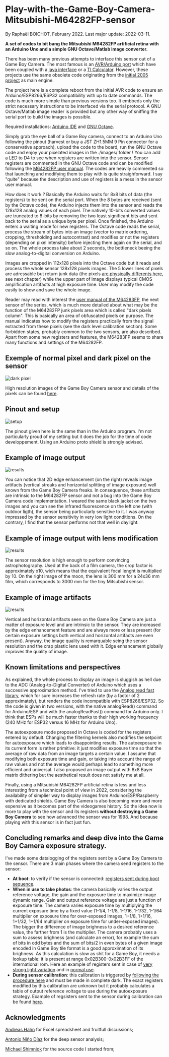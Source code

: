 # Play-with-the-Game-Boy-Camera-Mitsubishi-M64282FP-sensor
By Raphaël BOICHOT, February 2022. Last major update: 2022-03-11.

**A set of codes to bit bang the Mitsubishi M64282FP artificial retina with an Arduino Uno and a simple GNU Octave/Matlab image converter.**

There has been many previous attempts to interface this sensor out of a Game Boy Camera. The most famous is an [AVR/Arduino port](https://github.com/shimniok/avr-gameboy-cam) which have been coupled with a [java interface](https://www.bot-thoughts.com/2010/04/gameboy-camera-prototyping.html) or a [TI Calculator](https://www.cemetech.net/projects/item.php?id=54). However, these projects use the same obsolete code originating from the [initial 2005 project](http://sophiateam.undrgnd.free.fr/microcontroller/camera/) as main engine.

The project here is a complete reboot from the initial AVR code to ensure an Arduino/ESP8266/ESP32 compatibility with up to date commands. The code is much more simple than previous versions too. It embbeds only the strict necessary instructions to be interfaced via the serial protocol. A GNU Octave/Matlab image reader is provided but any other way of sniffing the serial port to build the images is possible.

Required installations: [Arduino IDE](https://www.arduino.cc/en/software) and [GNU Octave](https://www.gnu.org/software/octave/index).

Simply grab the eye ball of a Game Boy camera, connect to an Arduino Uno following the pinout (harvest or buy a JST ZH1.5MM 9 Pin connector for a conservative approach), upload the code to the board, run the GNU Octave code and enjoy your pixelated images in the ./images/ folder ! You can add a LED to D4 to see when registers are written into the sensor. Sensor registers are commented in the GNU Octave code and can be modified following the [M64282FP user manual](https://github.com/Raphael-Boichot/Play-with-the-Game-Boy-Camera-Mitsubishi-M64282FP-sensor/blob/main/Additionnal%20informations/Mitsubishi%20Integrated%20Circuit%20M64282FP%20Image%20Sensor.pdf). The codes are heavily commented so that launching and modifying them to play with is quite straighforward. I say "quite" because the description and use of registers is a mess in the sensor user manual.

How does it work ? Basically the Arduino waits for 8x8 bits of data (the registers) to be sent on the serial port. When the 8 bytes are received (sent by the Octave code), the Arduino injects them into the sensor and reads the 128x128 analog values of each pixel. The natively 10-bits converted values are truncated to 8-bits by removing the two least significant bits and sent back to the serial as a unique byte per pixel. Once finished, the Arduino enters a waiting mode for new registers. The Octave code reads the serial, process the stream of bytes into an image (vector to matrix ordering, cropping, thresholding and autocontrast) and modifies or not the registers (depending on pixel intensity) before injecting them again on the serial, and so on. The whole process take about 2 seconds, the bottleneck beeing the slow analog-to-digital conversion on Arduino.

Images are cropped in 112x128 pixels into the Octave code but it reads and process the whole sensor 128x128 pixels images. The 5 lower lines of pixels are adressable but return junk data (the pixels [are physically differents here](https://github.com/Raphael-Boichot/Game-Boy-chips-decapping-project), see next chapter) while the upper part of image displays typical CMOS amplification artifacts at high exposure time. User may modify the code easily to show and save the whole image. 

Reader may read with interest the [user manual of the M64283FP](https://github.com/Raphael-Boichot/Play-with-the-Game-Boy-Camera-Mitsubishi-M64282FP-sensor/blob/main/Additionnal%20informations/Mitsubishi%20Integrated%20Circuit%20M64283FP%20Image%20Sensor.pdf), the next sensor of the series, which is much more detailed about what may be the function of the M64282FP junk pixels area which is called "dark pixels column". This is basically an area of obfuscated pixels on purpose. The manual indicates how to modify the registers practically from the signal extracted from these pixels (see the dark level calibration section). Some forbidden states, probably common to the two sensors, are also described. Apart from some new registers and features, the M64283FP seems to share many functions and settings of the M64282FP.

## Exemple of normal pixel and dark pixel on the sensor
![dark pixel](https://github.com/Raphael-Boichot/Play-with-the-Game-Boy-Camera-Mitsubishi-M64282FP-sensor/blob/main/Additionnal%20informations/Mitsubishi%20M64282FP_detail%20of%20light%20sensors.png)

High resolution images of the Game Boy Camera sensor and details of the pixels can be found [here](https://github.com/Raphael-Boichot/Game-Boy-chips-decapping-project).

## Pinout and setup
![setup](https://github.com/Raphael-Boichot/Play-with-the-Game-Boy-Camera-Mitsubishi-M64282FP-sensor/blob/main/Additionnal%20informations/setup.png)

The pinout given here is the same than in the Arduino program. I'm not particularly proud of my setting but it does the job for the time of code developpement. Using an Arduino proto shield is strongly advised.

## Example of image output
![results](https://github.com/Raphael-Boichot/Play-with-the-Game-Boy-Camera-Mitsubishi-M64282FP-sensor/blob/main/Additionnal%20informations/results.png)

You can notice that 2D edge enhancement (on the right) reveals image artifacts (vertical streaks and horizontal splitting of image exposure) well known from the Game Boy Camera freaks. In consequence, these artifacts are intrinsic to the M64282FP sensor and not a bug into the Game Boy Camera code implementation. I weared the same black jacket on the two images and you can see the infrared fluorescence on the left one (with outdoor ligth), the sensor being particularly sensitive to it. I was anyway impressed by the sensor sensitivity in very low light conditions. On the contrary, I find that the sensor performs not that well in daylight.

## Example of image output with lens modification
![results](https://github.com/Raphael-Boichot/Play-with-the-Game-Boy-Camera-Mitsubishi-M64282FP-sensor/blob/main/Additionnal%20informations/Examples.png)

The sensor resolution is high enough to perform convincing astrophotography. Used at the back of a film camera, the crop factor is approximately x10, wich means that the equivalent focal lenght is multiplied by 10. On the right image of the moon, the lens is 300 mm for a 24x36 mm film, which corresponds to 3000 mm for the tiny Mitsubishi sensor.

## Example of image artifacts
![results](https://github.com/Raphael-Boichot/Play-with-the-Game-Boy-Camera-Mitsubishi-M64282FP-sensor/blob/main/Additionnal%20informations/Artifacts.png)

Vertical and horizontal artifacts seen on the Game Boy Camera are just a matter of exposure level and are intrinsic to the sensor. They are increased by the edge enhancement feature and are always more or less present (for certain exposure settings both vertical and horizontal artifacts are even present). Anyway, the image quality is remarquable seing the sensor resolution and the crap plastic lens used with it. Edge enhancement globally improves the quality of image.

## Known limitations and perspectives
As explained, the whole process to display an image is sluggish as hell due to the ADC (Analog-to-Digital Converter) of Arduino which uses a successive approximation method. I've tried to use the [Analog read fast library](https://github.com/avandalen/avdweb_AnalogReadFast), which for sure increases the refresh rate (by a factor of 2 approximately), but renders the code incompatible with ESP8266/ESP32. So the code is given in two versions, with the native analogRead() command for Arduino/ESP and with the analogReadFast() command for Arduino only. I think that ESPs will be much faster thanks to their high working frequency (240 MHz for ESP32 versus 16 MHz for Arduino Uno).

The autoexposure mode proposed in Octave is coded for the registers entered by default. Changing the filtering kernels also modifies the setpoint for autoexposure which leads to disappointing results. The autoexposure in its current form is rather primitive: it just modifies exposure time so that the average of raw data from an image targets a certain value. I assume that modifying both exposure time and gain, or taking into account the range of raw values and not the average would perhaps lead to something more efficient and universal. I also proposed an image output with 8x8 Bayer matrix dithering but the aesthetical result does not satisfy me at all.

Finally, using a Mitsubishi M64282FP artificial retina is less and less interesting from a technical point of view in 2022, considering the availability of simplier way to display images from Arduino/ESP/Raspberry with dedicated shields. Game Boy Camera is also becoming more and more expensive as it becomes part of the videogames history. So the idea now is more to play with the sensor and its registers **without destroying a Game Boy Camera** to see how advanced the sensor was for 1998. And because playing with this sensor is in fact just fun.

## Concluding remarks and deep dive into the Game Boy Camera exposure strategy.
I've made some datalogging of the registers sent by a Game Boy Camera to the sensor. There are 3 main phases where the camera send registers to the sensor:
- **At boot**: to verify if the sensor is connected: [registers sent during boot sequence](https://github.com/Raphael-Boichot/Play-with-the-Game-Boy-Camera-Mitsubishi-M64282FP-sensor/blob/main/Research%20on%20real%20Camera/Boot.xlsx).
- **When in use to take photos**: the camera basically varies the output reference voltage, the gain and the exposure time to maximize image dynamic range. Gain and output reference voltage are just a function of exposure time. The camera varies exposure time by multiplying the current exposure time by a fixed value (1-1/4, 1-1/8, 1-1/16, 1-1/32, 1-1/64 multiplier on exposure time for over-exposed images, 1+1/8, 1+1/16, 1+1/32, 1+1/64 multiplier on exposure time for under-exposed images). The bigger the difference of image brighness to a desired reference value, the farther from 1 is the multiplier. The camera probably uses a sum to assess brighness (and calculate an error), for example the sum of bits in odd bytes and the sum of bits/2 in even bytes of a given image encoded in Game Boy tile format is a good approximation of its brighness. As this calculation is slow as shit for a Game Boy, it needs a lookup table: it is present at range 0x02B300-0x02B3FF of the international rom. Here an example of registers sent in case of [very strong light variation](https://github.com/Raphael-Boichot/Play-with-the-Game-Boy-Camera-Mitsubishi-M64282FP-sensor/blob/main/Research%20on%20real%20Camera/Violent_exposure_change.xlsx) and in [normal use](https://github.com/Raphael-Boichot/Play-with-the-Game-Boy-Camera-Mitsubishi-M64282FP-sensor/blob/main/Research%20on%20real%20Camera/Normal_use.xlsx).
- **During sensor calibration**: this calibration is triggered by [following the procedure here](https://github.com/Raphael-Boichot/Inject-pictures-in-your-Game-Boy-Camera-saves#part-3-calibrating-the-sensor) and must be made in complete dark. The exact registers modified by this calibration are unknown but it probably calculates a table of output reference voltage to use during the autoexposure strategy. Example of regsisters sent to the sensor during calibration can be found [here](https://github.com/Raphael-Boichot/Play-with-the-Game-Boy-Camera-Mitsubishi-M64282FP-sensor/blob/main/Research%20on%20real%20Camera/Factory_reset.xlsx).

## Acknowledgments
[Andreas Hahn](https://github.com/HerrZatacke) for Excel spreadsheet and fruitfull discussions;

[Antonio Niño Díaz](https://github.com/AntonioND) for the deep sensor analysis;

[Michael Shimniok](https://github.com/shimniok) for the source code I started from;

